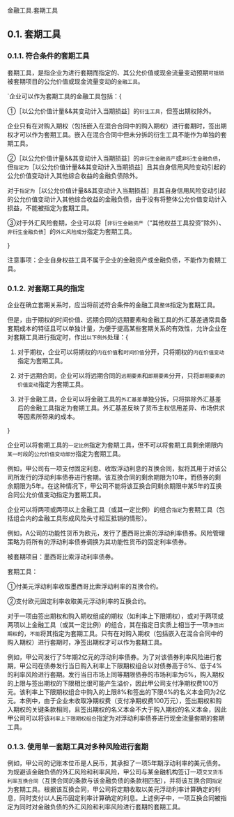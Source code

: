 金融工具.套期工具

## 0.1. 套期工具

### 0.1.1. 符合条件的套期工具

套期工具，是指企业为进行套期而指定的、其公允价值或现金流量变动预期`可抵销`被套期项目的公允价值或现金流量变动的`金融工具`。

\`企业可以作为套期工具的金融工具包括：{

①［以公允价值计量&&其变动计入当期损益］的`衍生工具`，但签出期权除外。

企业只有在对购入期权（包括嵌入在混合合同中的购入期权）进行套期时，签出期权才可以作为套期工具。嵌入在混合合同中但未分拆的衍生工具不能作为单独的套期工具。

②［以公允价值计量&&其变动计入当期损益］的`非衍生金融资产`或`非衍生金融负债`，但`指定为`［以公允价值计量&&其变动计入当期损益］且其自身信用风险变动引起的公允价值变动计入其他综合收益的金融负债除外。

对于`指定为`［以公允价值计量&&其变动计入当期损益］且其自身信用风险变动引起的公允价值变动计入其他综合收益的金融负债，由于没有将整体公允价值变动计入损益，不能被指定为套期工具。

③对于外汇风险套期，企业可以将［`非衍生金融资产`（“其他权益工具投资”除外）、`非衍生金融负债`］的`外汇风险成分`指定为套期工具。

}

注意事项：企业自身权益工具不属于企业的金融资产或金融负债，不能作为套期工具。

### 0.1.2. 对套期工具的指定

企业在确立套期关系时，应当将前述符合条件的金融工具`整体`指定为套期工具。

但是，由于期权的时间价值、远期合同的远期要素和金融工具的外汇基差通常具备套期成本的特征且可以单独计量，为便于提高某些套期关系的有效性，允许企业在对套期工具进行指定时，作出`以下例外`处理：{

1.  对于期权，企业可以将期权的`内在价值`和`时间价值`分开，只将期权的`内在价值变动`指定为套期工具。

2.  对于远期合同，企业可以将远期合同的`远期要素`和`即期要素`分开，只将`即期要素的价值变动`指定为套期工具。

3.  对于金融工具，企业可以将金融工具的`外汇基差`单独分拆，只将排除外汇基差后的金融工具指定为套期工具。外汇基差反映了货币主权信用差异、市场供求等因素所带来的成本。

}

企业可以将套期工具的`一定比例`指定为套期工具，但不可以将套期工具剩余期限内`某一时段`的`公允价值变动部分`指定为套期工具。

例如，甲公司有一项支付固定利息、收取浮动利息的互换合同，拟将其用于对该公司所发行的浮动利率债券进行套期。该互换合同的剩余期限为10年，而债券的剩余期限为5年。在这种情况下，甲公司不能将该互换合同剩余期限中某5年的互换合同公允价值变动指定为套期工具。

企业可以将两项或两项以上金融工具（或其一定比例）的组合`指定`为套期工具（包括组合内的金融工具形成风险头寸相互抵销的情形）。

例如，A公司的功能性货币为欧元，发行了墨西哥比索的浮动利率债券。风险管理策略为将所有的浮动利率债券调换为其功能性货币的固定利率债券。

被套期项目：墨西哥比索浮动利率债券。

套期工具：

①付美元浮动利率收取墨西哥比索浮动利率的互换合约。

②支付欧元固定利率收取美元浮动利率的互换合约。

对于一项由签出期权和购入期权组成的期权（如利率上下限期权），或对于两项或两项以上金融工具（或其一定比例）的组合，其在指定日实质上相当于一项`净签出期权`的，`不能`将其指定为套期工具。只有在对购入期权（包括嵌入在混合合同中的购入期权）进行套期时，净签出期权才可以作为套期工具。

例如，甲公司发行了5年期2亿元的浮动利率债券。为了对该债券利率风险进行套期，甲公司在债券发行当日购入利率上下限期权组合以对债券高于8%、低于4%的利率风险进行套期。发行当日市场上同等期限债券的市场利率为6%，购入期权的上限与签出期权的下限相比很可能产生溢价，因此甲公司支付净期权费100万元。该利率上下限期权组合中购入的上限8%和签出的下限4%的名义本金同为2亿元。本例中，由于企业未收取净期权费（支付净期权费100万元），签出期权和购入期权的关键条款相同，且签出期权的名义本金不大于购入期权的名义本金，因此甲公司可以将该`利率上下限期权组合`指定为对浮动利率债券进行现金流量套期的套期工具。

### 0.1.3. 使用单一套期工具对多种风险进行套期

例如，甲公司的记账本位币是人民币，其承担了一项5年期浮动利率的美元债务。为规避该金融负债的外汇风险和利率风险，甲公司与某金融机构签订一项`交叉货币利率互换合同`（互换合同的条款与该金融负债的条款相匹配），并将该互换合同`指定`为套期工具。根据该互换合同，甲公司将定期收取以美元浮动利率计算确定的利息，同时支付以人民币固定利率计算确定的利息。上述例子中，一项互换合同被指定为同时对金融负债的外汇风险和利率风险进行套期的套期工具。
